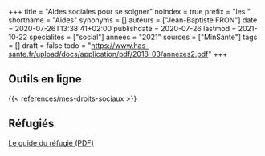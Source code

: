+++
title = "Aides sociales pour se soigner"
noindex = true
prefix = "les "
shortname = "Aides"
synonyms = []
auteurs = ["Jean-Baptiste FRON"]
date = 2020-07-26T13:38:41+02:00
publishdate = 2020-07-26
lastmod = 2021-10-22
specialites = ["social"]
annees = "2021"
sources = ["MinSante"]
tags = []
draft = false
todo = "https://www.has-sante.fr/upload/docs/application/pdf/2018-03/annexes2.pdf"
+++

## Outils en ligne

{{< references/mes-droits-sociaux >}}

## Réfugiés

[Le guide du réfugié (PDF)](https://leguidedurefugie.com/pdf/guide-du-refugie-version-fr.pdf)

